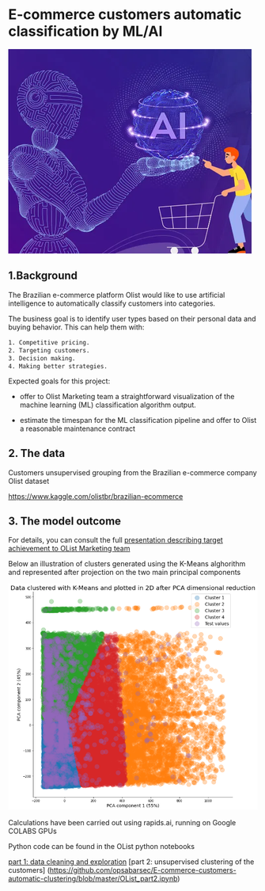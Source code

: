 # E-commerce customers automatic classification by ML/AI
![ecommerce](ecommerce.png)
## 1.Background
The Brazilian e-commerce platform Olist would like to use artificial intelligence to automatically classify customers into categories. 

The business goal is to identify user types based on their personal data and buying behavior. This can help them with:

    1. Competitive pricing.
    2. Targeting customers.
    3. Decision making.
    4. Making better strategies.
    
Expected goals for this project: 

- offer to Olist Marketing team a straightforward visualization of the machine learning (ML) classification algorithm output.

- estimate the timespan for the ML classification pipeline and offer to Olist a reasonable maintenance contract

## 2. The data

Customers unsupervised grouping from the Brazilian e-commerce company Olist dataset

https://www.kaggle.com/olistbr/brazilian-ecommerce

## 3. The model outcome

For details, you can consult the full [presentation describing target achievement to OList Marketing team](https://github.com/opsabarsec/E-commerce-customers-automatic-clustering/blob/master/segmentation_clients_fr.pdf)

Below an illustration of clusters generated using the K-Means alghorithm and represented after projection on the two main principal components

![clusters](cluster.png)

Calculations have been carried out using rapids.ai, running on Google COLABS GPUs

Python code can be found in the OList python notebooks

[part 1: data cleaning and exploration](https://github.com/opsabarsec/E-commerce-customers-automatic-clustering/blob/master/OList_part1.ipynb)
[part 2: unsupervised clustering of the customers] (https://github.com/opsabarsec/E-commerce-customers-automatic-clustering/blob/master/OList_part2.ipynb)

